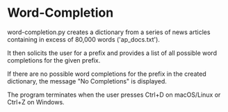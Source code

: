 # Word-Completion

word-completion.py creates a dictionary from a series of news articles containing in excess of 80,000 words ('ap_docs.txt').

It then solicits the user for a prefix and provides a list of all possible word completions for the given prefix.

If there are no possible word completions for the prefix in the created dictionary, the message "No Completions" is displayed.

The program terminates when the user presses Ctrl+D on macOS/Linux or Ctrl+Z on Windows.

